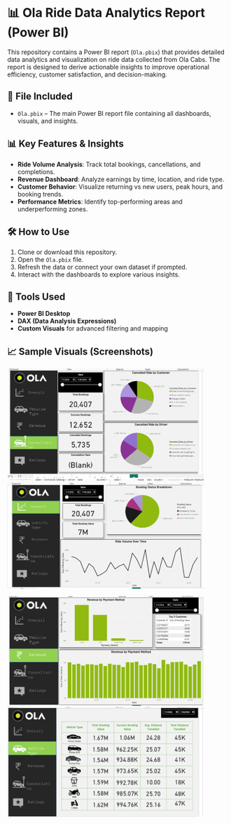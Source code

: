 # 📊 Ola Ride Data Analytics Report (Power BI)

This repository contains a Power BI report (`Ola.pbix`) that provides detailed data analytics and visualization on ride data collected from Ola Cabs. The report is designed to derive actionable insights to improve operational efficiency, customer satisfaction, and decision-making.

## 📁 File Included

* `Ola.pbix` – The main Power BI report file containing all dashboards, visuals, and insights.

## 📊 Key Features & Insights

* **Ride Volume Analysis**: Track total bookings, cancellations, and completions.
* **Revenue Dashboard**: Analyze earnings by time, location, and ride type.
* **Customer Behavior**: Visualize returning vs new users, peak hours, and booking trends.
* **Performance Metrics**: Identify top-performing areas and underperforming zones.

## 🛠️ How to Use

1. Clone or download this repository.
2. Open the `Ola.pbix` file.
3. Refresh the data or connect your own dataset if prompted.
4. Interact with the dashboards to explore various insights.

## 📌 Tools Used

* **Power BI Desktop**
* **DAX (Data Analysis Expressions)**
* **Custom Visuals** for advanced filtering and mapping

## 📈 Sample Visuals (Screenshots)
<p float="left">
  <img src="screenshots/cancellation" alt="Cancellation" width="450" height="250"/>
  <img src="screenshots/overall" alt="Overall" width="450" height="250"/>
</p>

<p float="left">
  <img src="screenshots/revenue" alt="Revenue" width="450" height="250"/>
  <img src="screenshots/vehicletype" alt="Vehicletype" width="450" height="250"/>
</p>
